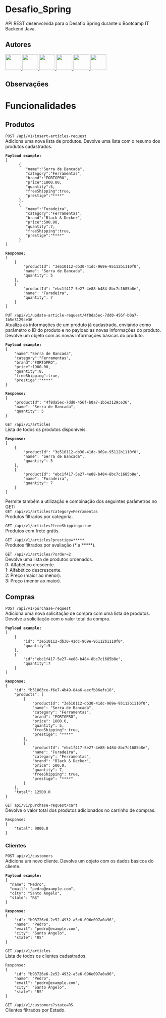 # Desafio_Spring
API REST desenvolvida para o Desafio Spring durante o Bootcamp IT Backend Java. 

## Autores
<a href="https://github.com/vfreitasmeli">
  <img src="https://avatars.githubusercontent.com/u/107959338?s=50&v=4" style="width: 50px">
</a>
<a href="https://github.com/brunavottri">
  <img src="https://avatars.githubusercontent.com/u/108009877?s=120&v=4" style="width: 50px">
</a>
<a href="https://github.com/pealmeida-meli">
  <img src="https://avatars.githubusercontent.com/u/108008922?s=120&v=4" style="width: 50px">
</a>
<a href="https://github.com/thiagosordiMELI">
  <img src="https://avatars.githubusercontent.com/u/108008559?s=120&v=4" style="width: 50px">
</a>
<a href="https://github.com/bdonadel">
  <img src="https://avatars.githubusercontent.com/u/108012641?s=120&v=4" style="width: 50px">
</a>
<a href="https://github.com/felipeticiani-meli">
  <img src="https://avatars.githubusercontent.com/u/108010964?s=120&v=4" style="width: 50px">
</a>

## Observações

# Funcionalidades

## Produtos
`POST /api/v1/insert-articles-request`<br>
Adiciona uma nova lista de produtos. Devolve uma lista com o resumo dos produtos cadastrados.<br>
<pre><code><b>Payload example:</b>
[
      {
         "name":"Serra de Bancada",
         "category":"Ferramentas",
         "brand":"FORTGPRO",
         "price":1800.00,
         "quantity":5,
         "freeShipping":true,
         "prestige":"****"
      },     
      {
         "name":"Furadeira",
         "category":"Ferramentas",
         "brand":"Black & Decker",
         "price":500.00,
         "quantity":7,
         "freeShipping":true,
         "prestige":"****"
      }
]

<b>Response:</b>
[
    {
        "productId": "3e510112-db30-41dc-969e-95112b1110f0",
        "name": "Serra de Bancada",
        "quantity": 5
    },
    {
        "productId": "ebc1f417-5e27-4e88-b484-8bc7c1685b8e",
        "name": "Furadeira",
        "quantity": 7
    }
]</code></pre>

`PUT /api/v1/update-article-request/4f8da5ec-7dd0-456f-b0a7-1b5e3129ce36`<br>
Atualiza as informações de um produto já cadastrado, enviando como parâmetro o ID do produto e no payload as novas informações do produto. Devolve um objeto com as novas informações básicas do produto.<br>
<pre><code><b>Payload example:</b>
{
    "name":"Serra de Bancada",
    "category":"Ferramentas",
    "brand":"FORTGPRO",
    "price":1900.00,
    "quantity":8,
    "freeShipping":true,
    "prestige":"****"
}

<b>Response:</b>
{
    "productId": "4f8da5ec-7dd0-456f-b0a7-1b5e3129ce36",
    "name": "Serra de Bancada",
    "quantity": 5
}</code></pre>

`GET /api/v1/articles`<br>
Lista de todos os produtos disponíveis.
<br>
<pre><code><b>Response:</b>
[
    {
        "productId": "3e510112-db30-41dc-969e-95112b1110f0",
        "name": "Serra de Bancada",
        "quantity": 5
    },
    {
        "productId": "ebc1f417-5e27-4e88-b484-8bc7c1685b8e",
        "name": "Furadeira",
        "quantity": 7
    }
]</code></pre>

Permite também a utilização e combinação dos seguintes parâmetros no GET:<br>
`GET /api/v1/articles?category=Ferramentas`<br>
Produtos filtrados por categoria.

`GET /api/v1/articles?freeShipping=true`<br>
Produtos com frete grátis.

`GET /api/v1/articles?prestige=*****`<br>
Produtos filtrados por avaliação (* a *****).<br>

`GET /api/v1/articles/?order=2`<br>
Devolve uma lista de produtos ordenados.<br>
0: Alfabético crescente.<br>
1: Alfabético descrescente.<br>
2: Preço (maior ao menor).<br>
3: Preço (menor ao maior).<br>

## Compras
`POST /api/v1/purchase-request`<br>
Adiciona uma nova solicitação de compra com uma lista de produtos. Devolve a solicitação com o valor total da compra.<br>
<pre><code><b>Payload example:</b>
[
    {
        "id": "3e510112-db30-41dc-969e-95112b1110f0",
        "quantity":5
    },
    {
        "id":"ebc1f417-5e27-4e88-b484-8bc7c1685b8e",
        "quantity":7
    }
]

<b>Response:</b>
{
    "id": "b51803ce-f6e7-4b49-84a6-eecfb86afe18",
    "products": [
        {
            "productId": "3e510112-db30-41dc-969e-95112b1110f0",
            "name": "Serra de Bancada",
            "category": "Ferramentas",
            "brand": "FORTGPRO",
            "price": 1800.0,
            "quantity": 5,
            "freeShipping": true,
            "prestige": "****"
        },
        {
            "productId": "ebc1f417-5e27-4e88-b484-8bc7c1685b8e",
            "name": "Furadeira",
            "category": "Ferramentas",
            "brand": "Black & Decker",
            "price": 500.0,
            "quantity": 7,
            "freeShipping": true,
            "prestige": "****"
        }
    ],
    "total": 12500.0
}</code></pre>

`GET api/v1/purchase-request/cart`<br>
Devolve o valor total dos produtos adicionados no carrinho de compras. 
<br>
<pre><code>Response:</b>
{
    "total": 9000.0
}
</code></pre>

### Clientes
`POST api/v1/customers`<br>
Adiciona um novo cliente. Devolve um objeto com os dados básicos do cliente.<br>
<pre><code><b>Payload example:</b>
{
  "name": "Pedro",
  "email": "pedro@example.com",
  "city": "Santo Ângelo",
  "state": "RS"
}

<b>Response:</b>
{
    "id": "b93726e6-2e52-4932-a5e6-096e097a0a96",
    "name": "Pedro",
    "email": "pedro@example.com",
    "city": "Santo Ângelo",
    "state": "RS"
}</code></pre>

`GET /api/v1/articles`<br>
Lista de todos os clientes cadastrados.
<br>
<pre><code>Response:</b>
{
    "id": "b93726e6-2e52-4932-a5e6-096e097a0a96",
    "name": "Pedro",
    "email": "pedro@example.com",
    "city": "Santo Ângelo",
    "state": "RS"
}</code></pre>

`GET /api/v1/customers?state=RS`<br>
Clientes filtrados por Estado.
